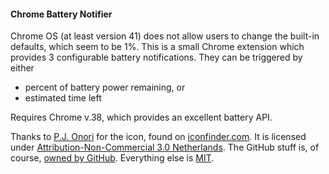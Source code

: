 #### Chrome Battery Notifier
Chrome OS (at least version 41) does not allow users to change the built-in defaults, which seem to be 1%. This is a small Chrome extension which provides 3 configurable battery notifications.  They can be triggered by either
- percent of battery power remaining, or
- estimated time left

Requires Chrome v.38, which provides an excellent battery API.

Thanks to [P.J. Onori](http://www.somerandomdude.com/) for the icon, found on [iconfinder.com](https://www.iconfinder.com/icons/118734/battery_charging_icon). It is licensed under [Attribution-Non-Commercial 3.0 Netherlands](http://creativecommons.org/licenses/by-nc/3.0/nl/deed.en_GB).
The GitHub stuff is, of course, [owned by GitHub](https://github.com/logos).
Everything else is [MIT](http://en.wikipedia.org/wiki/MIT_License).
